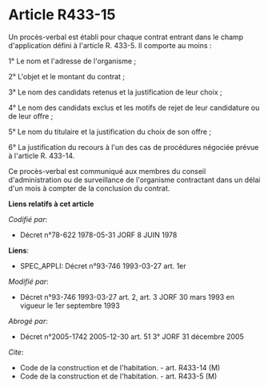 # Article R433-15

Un procès-verbal est établi pour chaque contrat entrant dans le champ d'application défini à l'article R. 433-5. Il comporte
au moins :

1° Le nom et l'adresse de l'organisme ;

2° L'objet et le montant du contrat ;

3° Le nom des candidats retenus et la justification de leur choix ;

4° Le nom des candidats exclus et les motifs de rejet de leur candidature ou de leur offre ;

5° Le nom du titulaire et la justification du choix de son offre ;

6° La justification du recours à l'un des cas de procédures négociée prévue à l'article R. 433-14.

Ce procès-verbal est communiqué aux membres du conseil d'administration ou de surveillance de l'organisme contractant dans un
délai d'un mois à compter de la conclusion du contrat.

**Liens relatifs à cet article**

_Codifié par_:

  - Décret n°78-622 1978-05-31 JORF 8 JUIN 1978

**Liens**:

  - SPEC_APPLI: Décret n°93-746 1993-03-27 art. 1er

_Modifié par_:

  - Décret n°93-746 1993-03-27 art. 2, art. 3 JORF 30 mars 1993 en vigueur le 1er septembre 1993

_Abrogé par_:

  - Décret n°2005-1742 2005-12-30 art. 51 3° JORF 31 décembre 2005

_Cite_:

  - Code de la construction et de l'habitation. - art. R433-14 (M)
  - Code de la construction et de l'habitation. - art. R433-5 (M)
